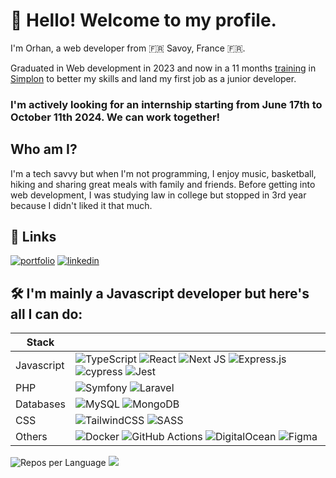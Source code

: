 # 🚀 Hello! Welcome to my profile.

I'm Orhan, a web developer from 🇫🇷 Savoy, France 🇫🇷.

Graduated in Web development in 2023 and now in a 11 months [training](https://simplon.co/formation/concepteur-developpeur-d-applications/12) in [Simplon](https://simplon.co/) to better my skills and land my first job as a junior developer.

### I'm actively looking for an internship starting from June 17th to October 11th 2024. We can work together!

## Who am I? 
I'm a tech savvy but when I'm not programming, I enjoy music, basketball, hiking and sharing great meals with family and friends.
Before getting into web development, I was studying law in college but stopped in 3rd year because I didn't liked it that much.

## 🔗 Links
[![portfolio](https://img.shields.io/badge/my_portfolio-000?style=for-the-badge&logo=ko-fi&logoColor=white)](https://orhanma.dev/)
[![linkedin](https://img.shields.io/badge/linkedin-0A66C2?style=for-the-badge&logo=linkedin&logoColor=white)](https://www.linkedin.com/in/orhanmadi/)

## 🛠️ I'm mainly a Javascript developer but here's all I can do:

| Stack             |                                                                |
| ----------------- | ------------------------------------------------------------------ |
| Javascript | ![TypeScript](https://img.shields.io/badge/typescript-%23007ACC.svg?style=for-the-badge&logo=typescript&logoColor=white) ![React](https://img.shields.io/badge/react-%2320232a.svg?style=for-the-badge&logo=react&logoColor=%2361DAFB) ![Next JS](https://img.shields.io/badge/Next-black?style=for-the-badge&logo=next.js&logoColor=white) ![Express.js](https://img.shields.io/badge/express.js-%23404d59.svg?style=for-the-badge&logo=express&logoColor=%2361DAFB) ![cypress](https://img.shields.io/badge/-cypress-%23E5E5E5?style=for-the-badge&logo=cypress&logoColor=058a5e) ![Jest](https://img.shields.io/badge/-jest-%23C21325?style=for-the-badge&logo=jest&logoColor=white) |
| PHP | ![Symfony](https://img.shields.io/badge/symfony-%23000000.svg?style=for-the-badge&logo=symfony&logoColor=white) ![Laravel](https://img.shields.io/badge/laravel-%23FF2D20.svg?style=for-the-badge&logo=laravel&logoColor=white) |
| Databases | ![MySQL](https://img.shields.io/badge/mysql-%2300f.svg?style=for-the-badge&logo=mysql&logoColor=white) ![MongoDB](https://img.shields.io/badge/MongoDB-%234ea94b.svg?style=for-the-badge&logo=mongodb&logoColor=white) |
| CSS | ![TailwindCSS](https://img.shields.io/badge/tailwindcss-%2338B2AC.svg?style=for-the-badge&logo=tailwind-css&logoColor=white) ![SASS](https://img.shields.io/badge/SASS-hotpink.svg?style=for-the-badge&logo=SASS&logoColor=white) |
| Others | ![Docker](https://img.shields.io/badge/docker-%230db7ed.svg?style=for-the-badge&logo=docker&logoColor=white) ![GitHub Actions](https://img.shields.io/badge/github%20actions-%232671E5.svg?style=for-the-badge&logo=githubactions&logoColor=white) ![DigitalOcean](https://img.shields.io/badge/DigitalOcean-%230167ff.svg?style=for-the-badge&logo=digitalOcean&logoColor=white) ![Figma](https://img.shields.io/badge/figma-%23F24E1E.svg?style=for-the-badge&logo=figma&logoColor=white) |


![Repos per Language](http://github-profile-summary-cards.vercel.app/api/cards/repos-per-language?username=OrhanMA&theme=github_dark)
![](http://github-profile-summary-cards.vercel.app/api/cards/most-commit-language?username=OrhanMA&theme=github_dark) 
